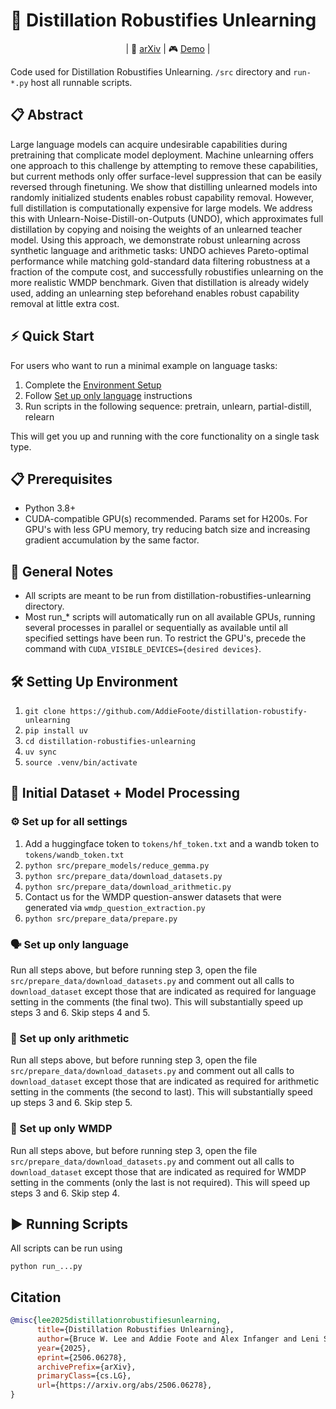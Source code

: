 # 🔬 Distillation Robustifies Unlearning
<p align="center">
    | 📄 <a href="https://arxiv.org/pdf/2506.06278">arXiv</a> | 🎮 <a href="https://addiefoote.com/distillation-robustifies-demo/">Demo</a> |
</p>

Code used for Distillation Robustifies Unlearning. `/src` directory and `run-*.py` host all runnable scripts.

## 📋 Abstract
Large language models can acquire undesirable capabilities during pretraining that complicate model deployment.
Machine unlearning offers one approach to this challenge by attempting to remove these capabilities, but current methods only offer surface-level suppression that can be easily reversed through finetuning.
We show that distilling unlearned models into randomly initialized students enables robust capability removal.
However, full distillation is computationally expensive for large models.
We address this with Unlearn-Noise-Distill-on-Outputs (UNDO), which approximates full distillation by copying and noising the weights of an unlearned teacher model.
Using this approach, we demonstrate robust unlearning across synthetic language and arithmetic tasks: UNDO achieves Pareto-optimal performance while matching gold-standard data filtering robustness at a fraction of the compute cost, and successfully robustifies unlearning on the more realistic WMDP benchmark.
Given that distillation is already widely used, adding an unlearning step beforehand enables robust capability removal at little extra cost.

## ⚡ Quick Start
For users who want to run a minimal example on language tasks:

1. Complete the [Environment Setup](#-setting-up-environment)
2. Follow [Set up only language](#-set-up-only-language) instructions
3. Run scripts in the following sequence: pretrain, unlearn, partial-distill, relearn

This will get you up and running with the core functionality on a single task type.

## 📋 Prerequisites
- Python 3.8+
- CUDA-compatible GPU(s) recommended. Params set for H200s. For GPU's with less GPU memory, try reducing batch size and increasing gradient accumulation by the same factor.

## 📝 General Notes
- All scripts are meant to be run from distillation-robustifies-unlearning directory.
- Most run_* scripts will automatically run on all available GPUs, running several processes in parallel or sequentially as available until all specified settings have been run. To restrict the GPU's, precede the command with `CUDA_VISIBLE_DEVICES={desired devices}`.

## 🛠️ Setting Up Environment
1. `git clone https://github.com/AddieFoote/distillation-robustify-unlearning`
2. `pip install uv`
3. `cd distillation-robustifies-unlearning`
4. `uv sync`
5. `source .venv/bin/activate`

## 🚀 Initial Dataset + Model Processing
### ⚙️ Set up for all settings
1. Add a huggingface token to `tokens/hf_token.txt` and a wandb token to `tokens/wandb_token.txt`
2. `python src/prepare_models/reduce_gemma.py`
3. `python src/prepare_data/download_datasets.py`
4. `python src/prepare_data/download_arithmetic.py`
5. Contact us for the WMDP question-answer datasets that were generated via `wmdp_question_extraction.py`
6. `python src/prepare_data/prepare.py`

### 🗣️ Set up only language
Run all steps above, but before running step 3, open the file `src/prepare_data/download_datasets.py` and comment out all calls to `download_dataset` except those that are indicated as required for language setting in the comments (the final two). This will substantially speed up steps 3 and 6. Skip steps 4 and 5.

### 🔢 Set up only arithmetic
Run all steps above, but before running step 3, open the file `src/prepare_data/download_datasets.py` and comment out all calls to `download_dataset` except those that are indicated as required for arithmetic setting in the comments (the second to last). This will substantially speed up steps 3 and 6. Skip step 5.

### 🧪 Set up only WMDP
Run all steps above, but before running step 3, open the file `src/prepare_data/download_datasets.py` and comment out all calls to `download_dataset` except those that are indicated as required for WMDP setting in the comments (only the last is not required). This will speed up steps 3 and 6. Skip step 4.

## ▶️ Running Scripts
All scripts can be run using
```
python run_...py
```

## Citation

```bibtex
@misc{lee2025distillationrobustifiesunlearning,
      title={Distillation Robustifies Unlearning}, 
      author={Bruce W. Lee and Addie Foote and Alex Infanger and Leni Shor and Harish Kamath and Jacob Goldman-Wetzler and Bryce Woodworth and Alex Cloud and Alexander Matt Turner},
      year={2025},
      eprint={2506.06278},
      archivePrefix={arXiv},
      primaryClass={cs.LG},
      url={https://arxiv.org/abs/2506.06278}, 
}
```
